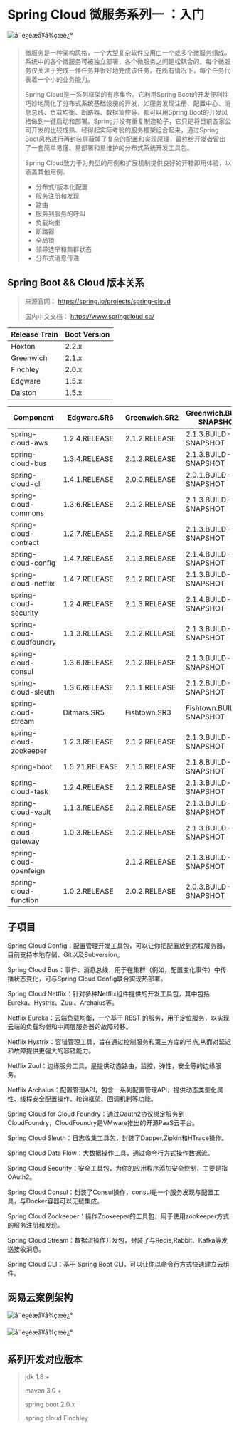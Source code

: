 # Spring Cloud 微服务系列一 ：入门



 ![å¨è¿éæå¥å¾çæè¿°](https://img-blog.csdnimg.cn/20181229154825929.png?x-oss-process=image/watermark,type_ZmFuZ3poZW5naGVpdGk,shadow_10,text_aHR0cHM6Ly9ibG9nLmNzZG4ubmV0L2Z6eTYyOTQ0MjQ2Ng==,size_16,color_FFFFFF,t_70) 

>  微服务是一种架构风格，一个大型复杂软件应用由一个或多个微服务组成。系统中的各个微服务可被独立部署，各个微服务之间是松耦合的。每个微服务仅关注于完成一件任务并很好地完成该任务。在所有情况下，每个任务代表着一个小的业务能力。 
>
> Spring Cloud是一系列框架的有序集合。它利用Spring Boot的开发便利性巧妙地简化了分布式系统基础设施的开发，如服务发现注册、配置中心、消息总线、负载均衡、断路器、数据监控等，都可以用Spring Boot的开发风格做到一键启动和部署。Spring并没有重复制造轮子，它只是将目前各家公司开发的比较成熟、经得起实际考验的服务框架组合起来，通过Spring Boot风格进行再封装屏蔽掉了复杂的配置和实现原理，最终给开发者留出了一套简单易懂、易部署和易维护的分布式系统开发工具包。
>
> Spring Cloud致力于为典型的用例和扩展机制提供良好的开箱即用体验，以涵盖其他用例。
>
> - 分布式/版本化配置
> - 服务注册和发现
> - 路由
> - 服务到服务的呼叫
> - 负载均衡
> - 断路器
> - 全局锁
> - 领导选举和集群状态
> - 分布式消息传递



## Spring Boot && Cloud 版本关系

> 来源官网：  https://spring.io/projects/spring-cloud 
>
> 国内中文文档：  https://www.springcloud.cc/ 

| Release Train | Boot Version |
| ------------- | ------------ |
| Hoxton        | 2.2.x        |
| Greenwich     | 2.1.x        |
| Finchley      | 2.0.x        |
| Edgware       | 1.5.x        |
| Dalston       | 1.5.x        |



| Component                 | Edgware.SR6    | Greenwich.SR2 | Greenwich.BUILD-SNAPSHOT |
| ------------------------- | -------------- | ------------- | ------------------------ |
| spring-cloud-aws          | 1.2.4.RELEASE  | 2.1.2.RELEASE | 2.1.3.BUILD-SNAPSHOT     |
| spring-cloud-bus          | 1.3.4.RELEASE  | 2.1.2.RELEASE | 2.1.3.BUILD-SNAPSHOT     |
| spring-cloud-cli          | 1.4.1.RELEASE  | 2.0.0.RELEASE | 2.0.1.BUILD-SNAPSHOT     |
| spring-cloud-commons      | 1.3.6.RELEASE  | 2.1.2.RELEASE | 2.1.3.BUILD-SNAPSHOT     |
| spring-cloud-contract     | 1.2.7.RELEASE  | 2.1.2.RELEASE | 2.1.3.BUILD-SNAPSHOT     |
| spring-cloud-config       | 1.4.7.RELEASE  | 2.1.3.RELEASE | 2.1.4.BUILD-SNAPSHOT     |
| spring-cloud-netflix      | 1.4.7.RELEASE  | 2.1.2.RELEASE | 2.1.3.BUILD-SNAPSHOT     |
| spring-cloud-security     | 1.2.4.RELEASE  | 2.1.3.RELEASE | 2.1.4.BUILD-SNAPSHOT     |
| spring-cloud-cloudfoundry | 1.1.3.RELEASE  | 2.1.2.RELEASE | 2.1.3.BUILD-SNAPSHOT     |
| spring-cloud-consul       | 1.3.6.RELEASE  | 2.1.2.RELEASE | 2.1.3.BUILD-SNAPSHOT     |
| spring-cloud-sleuth       | 1.3.6.RELEASE  | 2.1.1.RELEASE | 2.1.2.BUILD-SNAPSHOT     |
| spring-cloud-stream       | Ditmars.SR5    | Fishtown.SR3  | Fishtown.BUILD-SNAPSHOT  |
| spring-cloud-zookeeper    | 1.2.3.RELEASE  | 2.1.2.RELEASE | 2.1.3.BUILD-SNAPSHOT     |
| spring-boot               | 1.5.21.RELEASE | 2.1.5.RELEASE | 2.1.8.BUILD-SNAPSHOT     |
| spring-cloud-task         | 1.2.4.RELEASE  | 2.1.2.RELEASE | 2.1.3.BUILD-SNAPSHOT     |
| spring-cloud-vault        | 1.1.3.RELEASE  | 2.1.2.RELEASE | 2.1.3.BUILD-SNAPSHOT     |
| spring-cloud-gateway      | 1.0.3.RELEASE  | 2.1.2.RELEASE | 2.1.3.BUILD-SNAPSHOT     |
| spring-cloud-openfeign    |                | 2.1.2.RELEASE | 2.1.3.BUILD-SNAPSHOT     |
| spring-cloud-function     | 1.0.2.RELEASE  | 2.0.2.RELEASE | 2.0.3.BUILD-SNAPSHOT     |





## 子项目

Spring Cloud Config：配置管理开发工具包，可以让你把配置放到远程服务器，目前支持本地存储、Git以及Subversion。

Spring Cloud Bus：事件、消息总线，用于在集群（例如，配置变化事件）中传播状态变化，可与Spring Cloud Config联合实现热部署。

Spring Cloud Netflix：针对多种Netflix组件提供的开发工具包，其中包括Eureka、Hystrix、Zuul、Archaius等。

Netflix Eureka：云端负载均衡，一个基于 REST 的服务，用于定位服务，以实现云端的负载均衡和中间层服务器的故障转移。

Netflix Hystrix：容错管理工具，旨在通过控制服务和第三方库的节点,从而对延迟和故障提供更强大的容错能力。

Netflix Zuul：边缘服务工具，是提供动态路由，监控，弹性，安全等的边缘服务。

Netflix Archaius：配置管理API，包含一系列配置管理API，提供动态类型化属性、线程安全配置操作、轮询框架、回调机制等功能。

Spring Cloud for Cloud Foundry：通过Oauth2协议绑定服务到CloudFoundry，CloudFoundry是VMware推出的开源PaaS云平台。

Spring Cloud Sleuth：日志收集工具包，封装了Dapper,Zipkin和HTrace操作。

Spring Cloud Data Flow：大数据操作工具，通过命令行方式操作数据流。

Spring Cloud Security：安全工具包，为你的应用程序添加安全控制，主要是指OAuth2。

Spring Cloud Consul：封装了Consul操作，consul是一个服务发现与配置工具，与Docker容器可以无缝集成。

Spring Cloud Zookeeper：操作Zookeeper的工具包，用于使用zookeeper方式的服务注册和发现。

Spring Cloud Stream：数据流操作开发包，封装了与Redis,Rabbit、Kafka等发送接收消息。

Spring Cloud CLI：基于 Spring Boot CLI，可以让你以命令行方式快速建立云组件。





## 网易云案例架构

 ![å¨è¿éæå¥å¾çæè¿°](https://img-blog.csdnimg.cn/20181210203748541.jpg?x-oss-process=image/watermark,type_ZmFuZ3poZW5naGVpdGk,shadow_10,text_aHR0cHM6Ly9ibG9nLmNzZG4ubmV0L3pob3V0YW9jaHVu,size_16,color_FFFFFF,t_70) 

 ![å¨è¿éæå¥å¾çæè¿°](https://img-blog.csdnimg.cn/20181210203806775.jpg?x-oss-process=image/watermark,type_ZmFuZ3poZW5naGVpdGk,shadow_10,text_aHR0cHM6Ly9ibG9nLmNzZG4ubmV0L3pob3V0YW9jaHVu,size_16,color_FFFFFF,t_70) 





## 系列开发对应版本

> jdk 1.8 +
>
> maven 3.0 +
>
> spring boot 2.0.x
>
> spring cloud Finchley

